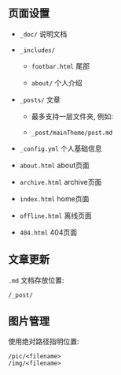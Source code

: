 ## 页面设置

- `_doc/` 说明文档

- `_includes/`
  
  - `footbar.html` 尾部
  
  - `about/` 个人介绍

- `_posts/` 文章
  
  - 最多支持一层文件夹, 例如:
  
  - `_post/mainTheme/post.md`

- `_config.yml`  个人基础信息

- `about.html` about页面

- `archive.html` archive页面

- `index.html` home页面

- `offline.html` 离线页面

- `404.html` 404页面
  
  

## 文章更新

`.md` 文档存放位置:

```shell
/_post/
```



## 图片管理

使用绝对路径指明位置:

```shell
/pic/<filename>
/img/<filename>
```

